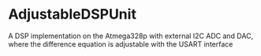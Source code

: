 # AdjustableDSPUnit
A DSP implementation on the Atmega328p with external I2C ADC and DAC, where the difference equation is adjustable with the USART interface
